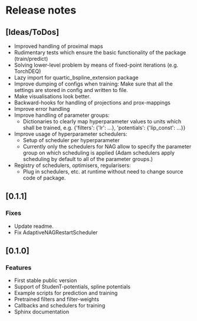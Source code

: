# Release notes

## [Ideas/ToDos]

- Improved handling of proximal maps
- Rudimentary tests which ensure the basic functionality of the package (train/predict) 
- Solving lower-level problem by means of fixed-point iterations (e.g. TorchDEQ)
- Lazy import for quartic_bspline_extension package
- Improve dumping of configs when training: Make sure that all the settings are stored in config and written to file. 
- Make visualisations look better.
- Backward-hooks for handling of projections and prox-mappings
- Improve error handling
- Improve handling of parameter groups:
    * Dictionaries to clearly map hyperparameter values to units which shall be trained, e.g. {'filters': {'lr': ...}, 'potentials': {'lip_const': ...}}
- Improve usage of hyperparameter schedulers:
    * Setup of scheduler per hyperparameter
    * Currently only the schedulers for NAG allow to specify the parameter group on which scheduling is applied (Adam schedulers
        apply scheduling by default to all of the parameter groups.)
- Registry of schedulers, optimisers, regularisers:
    * Plug in schedulers, etc. at runtime without need to change source code of package.

## [0.1.1]

### Fixes

- Update readme.
- Fix AdaptiveNAGRestartScheduler


## [0.1.0]

### Features

- First stable public version
- Support of StudenT-potentials, spline potentials
- Example scripts for prediction and training
- Pretrained filters and filter-weights
- Callbacks and schedulers for training
- Sphinx documentation
